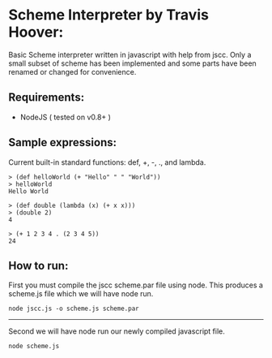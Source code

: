 Scheme Interpreter by Travis Hoover:
======

Basic Scheme interpreter written in javascript with help from jscc. Only a small subset of scheme has been implemented and some parts have been renamed or changed for convenience.

Requirements:
--------
* NodeJS ( tested on v0.8+ )

Sample expressions:
--------
Current built-in standard functions: def, +, -, ., and lambda.

<pre><code>> (def helloWorld (+ "Hello" " " "World"))
> helloWorld
Hello World
</code></pre>

<pre><code>> (def double (lambda (x) (+ x x)))
> (double 2)
4
</code></pre>

<pre><code>> (+ 1 2 3 4 . (2 3 4 5))
24
</code></pre>


How to run:
--------

First you must compile the jscc scheme.par file using node. This produces a scheme.js file which we will have node run.

<code>node jscc.js -o scheme.js scheme.par</code>

--------

Second we will have node run our newly compiled javascript file.

<code>node scheme.js</code>